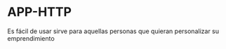 # APP-HTTP
Es fácil de usar sirve para aquellas personas que quieran personalizar  su emprendimiento 
